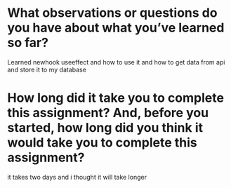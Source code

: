 # What observations or questions do you have about what you’ve learned so far?

Learned newhook useeffect and how to use it and how to get data from api and store it to my database 

# How long did it take you to complete this assignment? And, before you started, how long did you think it would take you to complete this assignment?

it takes two days and i thought it will take longer 

